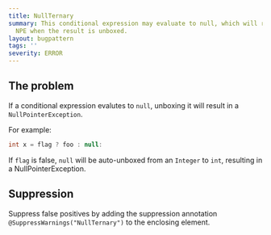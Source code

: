 ```yaml
---
title: NullTernary
summary: This conditional expression may evaluate to null, which will result in an
  NPE when the result is unboxed.
layout: bugpattern
tags: ''
severity: ERROR
---
```


<!--
*** AUTO-GENERATED, DO NOT MODIFY ***
To make changes, edit the @BugPattern annotation or the explanation in docs/bugpattern.
-->


## The problem
If a conditional expression evalutes to `null`, unboxing it will result in a
`NullPointerException`.

For example:

```java
int x = flag ? foo : null:
```

If `flag` is false, `null` will be auto-unboxed from an `Integer` to `int`,
resulting in a NullPointerException.

## Suppression
Suppress false positives by adding the suppression annotation `@SuppressWarnings("NullTernary")` to the enclosing element.
